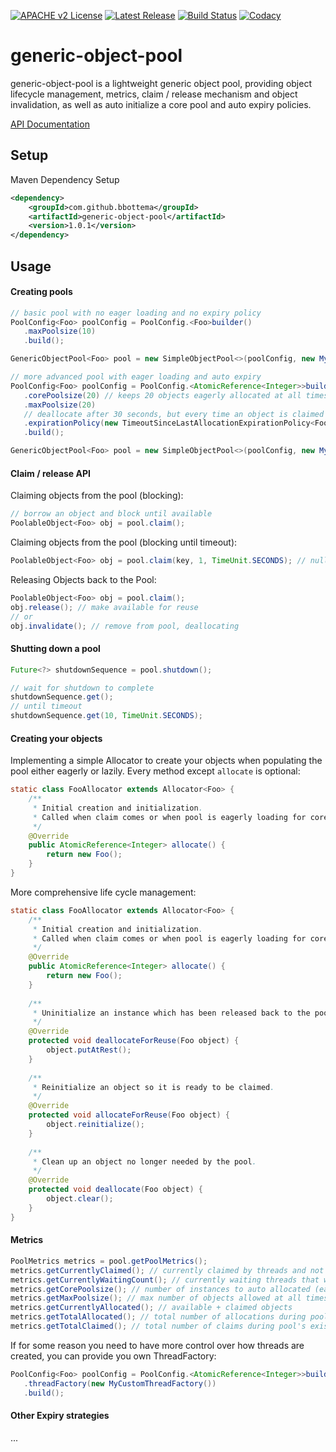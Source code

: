 [![APACHE v2 License](https://img.shields.io/badge/license-apachev2-blue.svg?style=flat)](LICENSE-2.0.txt) [![Latest Release](https://img.shields.io/maven-central/v/com.github.bbottema/generic-object-pool.svg?style=flat)](http://search.maven.org/#search%7Cgav%7C1%7Cg%3A%22com.github.bbottema%22%20AND%20a%3A%22generic-object-pool%22) [![Build Status](https://img.shields.io/badge/CircleCI-Passing%3F-brightgreen.svg?style=flat)](https://circleci.com/gh/bbottema/generic-object-pool) [![Codacy](https://img.shields.io/codacy/grade/b1183f7def224cd7b505b42a9a1e2b65.svg?style=flat)](https://www.codacy.com/app/b-bottema/generic-object-pool)

# generic-object-pool

generic-object-pool is a lightweight generic object pool, providing object lifecycle management, metrics, claim / release mechanism and object invalidation, as well as auto initialize a core pool and 
auto expiry 
policies.

[API Documentation](https://www.javadoc.io/doc/com.github.bbottema/generic-object-pool/1.0.0)

## Setup

Maven Dependency Setup

```xml
<dependency>
	<groupId>com.github.bbottema</groupId>
	<artifactId>generic-object-pool</artifactId>
	<version>1.0.1</version>
</dependency>
```

## Usage

#### Creating pools

```java
// basic pool with no eager loading and no expiry policy
PoolConfig<Foo> poolConfig = PoolConfig.<Foo>builder()
   .maxPoolsize(10)
   .build();

GenericObjectPool<Foo> pool = new SimpleObjectPool<>(poolConfig, new MyFooAllocator());
```

```java
// more advanced pool with eager loading and auto expiry
PoolConfig<Foo> poolConfig = PoolConfig.<AtomicReference<Integer>>builder()
   .corePoolsize(20) // keeps 20 objects eagerly allocated at all times
   .maxPoolsize(20)
   // deallocate after 30 seconds, but every time an object is claimed the expiry timeout is reset
   .expirationPolicy(new TimeoutSinceLastAllocationExpirationPolicy<Foo>(30, TimeUnit.SECONDS))
   .build();

GenericObjectPool<Foo> pool = new SimpleObjectPool<>(poolConfig, new MyFooAllocator());
````

#### Claim / release API

Claiming objects from the pool (blocking):
```java
// borrow an object and block until available
PoolableObject<Foo> obj = pool.claim();
````

Claiming objects from the pool (blocking until timeout):
```java
PoolableObject<Foo> obj = pool.claim(key, 1, TimeUnit.SECONDS); // null if timed out
````

Releasing Objects back to the Pool:
```java
PoolableObject<Foo> obj = pool.claim();
obj.release(); // make available for reuse
// or
obj.invalidate(); // remove from pool, deallocating
````

#### Shutting down a pool

```java
Future<?> shutdownSequence = pool.shutdown();

// wait for shutdown to complete
shutdownSequence.get();
// until timeout
shutdownSequence.get(10, TimeUnit.SECONDS);
````

#### Creating your objects

Implementing a simple Allocator to create your objects when populating the pool either eagerly or lazily.
Every method except `allocate` is optional:
```java
static class FooAllocator extends Allocator<Foo> {
	/**
	 * Initial creation and initialization.
	 * Called when claim comes or when pool is eagerly loading for core size.
	 */
	@Override
	public AtomicReference<Integer> allocate() {
		return new Foo();
	}
}
```

More comprehensive life cycle management:
```java
static class FooAllocator extends Allocator<Foo> {
	/**
	 * Initial creation and initialization.
	 * Called when claim comes or when pool is eagerly loading for core size.
	 */
	@Override
	public AtomicReference<Integer> allocate() {
		return new Foo();
	}
	
	/**
	 * Uninitialize an instance which has been released back to the pool, until it is claimed again.
	 */
	@Override
	protected void deallocateForReuse(Foo object) {
		object.putAtRest();
	}
	
	/**
	 * Reinitialize an object so it is ready to be claimed.
	 */
	@Override
	protected void allocateForReuse(Foo object) {
		object.reinitialize();
	}
	
	/**
	 * Clean up an object no longer needed by the pool.
	 */
	@Override
	protected void deallocate(Foo object) {
		object.clear();
	}
}
```

#### Metrics

```java
PoolMetrics metrics = pool.getPoolMetrics();
metrics.getCurrentlyClaimed(); // currently claimed by threads and not released yet
metrics.getCurrentlyWaitingCount(); // currently waiting threads that want to claim
metrics.getCorePoolsize(); // number of instances to auto allocated (eager loading)
metrics.getMaxPoolsize(); // max number of objects allowed at all times
metrics.getCurrentlyAllocated(); // available + claimed objects
metrics.getTotalAllocated(); // total number of allocations during pool's existence
metrics.getTotalClaimed(); // total number of claims during pool's existence
```

If for some reason you need to have more control over how threads are created, you can provide you own ThreadFactory:
```java
PoolConfig<Foo> poolConfig = PoolConfig.<AtomicReference<Integer>>builder()
   .threadFactory(new MyCustomThreadFactory())
   .build();
```

#### Other Expiry strategies

...